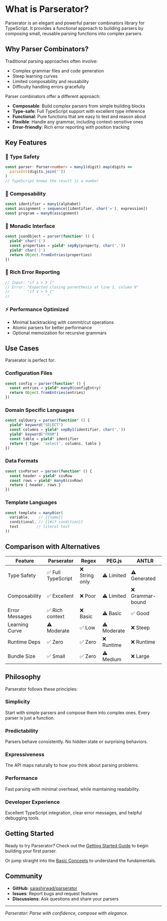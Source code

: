 # What is Parserator?

Parserator is an elegant and powerful parser combinators library for TypeScript. It provides a functional approach to building parsers by composing small, reusable parsing functions into complex parsers.

## Why Parser Combinators?

Traditional parsing approaches often involve:
- Complex grammar files and code generation
- Steep learning curves
- Limited composability and reusability
- Difficulty handling errors gracefully

Parser combinators offer a different approach:
- **Composable**: Build complex parsers from simple building blocks
- **Type-safe**: Full TypeScript support with excellent type inference  
- **Functional**: Pure functions that are easy to test and reason about
- **Flexible**: Handle any grammar, including context-sensitive ones
- **Error-friendly**: Rich error reporting with position tracking

## Key Features

### 🎯 **Type Safety**
```typescript
const parser: Parser<number> = many1(digit).map(digits => 
  parseInt(digits.join(''))
)
// TypeScript knows the result is a number
```

### 🔧 **Composability**
```typescript
const identifier = many1(alphabet)
const assignment = sequence([identifier, char('='), expression])
const program = many0(assignment)
```

### 🚀 **Monadic Interface**
```typescript
const jsonObject = parser(function* () {
  yield* char('{')
  const properties = yield* sepBy(property, char(','))
  yield* char('}')
  return Object.fromEntries(properties)
})
```

### 📍 **Rich Error Reporting**
```typescript
// Input: "if x > 5 {"
// Error: "Expected closing parenthesis at line 1, column 9"
//        "if x > 5 {"
//                 ^
```

### ⚡ **Performance Optimized**
- Minimal backtracking with commit/cut operations
- Atomic parsers for better performance
- Optional memoization for recursive grammars

## Use Cases

Parserator is perfect for:

### **Configuration Files**
```typescript
const config = parser(function* () {
  const entries = yield* many0(configEntry)
  return Object.fromEntries(entries)
})
```

### **Domain Specific Languages**
```typescript
const sqlQuery = parser(function* () {
  yield* keyword("SELECT")
  const columns = yield* sepBy1(identifier, char(','))
  yield* keyword("FROM") 
  const table = yield* identifier
  return { type: 'select', columns, table }
})
```

### **Data Formats**
```typescript
const csvParser = parser(function* () {
  const header = yield* csvRow
  const rows = yield* many0(csvRow)
  return { header, rows }
})
```

### **Template Languages**
```typescript
const template = many0(or(
  variable,    // {{name}}
  conditional, // {{#if condition}}
  text        // literal text
))
```

## Comparison with Alternatives

| Feature | Parserator | Regex | PEG.js | ANTLR |
|---------|------------|-------|---------|-------|
| Type Safety | ✅ Full TypeScript | ❌ String only | ⚠️ Limited | ⚠️ Generated |
| Composability | ✅ Excellent | ❌ Poor | ⚠️ Limited | ❌ Grammar-bound |
| Error Messages | ✅ Rich context | ❌ Basic | ⚠️ Basic | ✅ Good |
| Learning Curve | ⚠️ Moderate | ✅ Low | ⚠️ Moderate | ❌ Steep |
| Runtime Deps | ✅ Zero | ✅ Zero | ❌ Runtime | ❌ Runtime |
| Bundle Size | ✅ Small | ✅ Zero | ⚠️ Medium | ❌ Large |

## Philosophy

Parserator follows these principles:

### **Simplicity**
Start with simple parsers and compose them into complex ones. Every parser is just a function.

### **Predictability**
Parsers behave consistently. No hidden state or surprising behaviors.

### **Expressiveness**
The API maps naturally to how you think about parsing problems.

### **Performance**
Fast parsing with minimal overhead, while maintaining readability.

### **Developer Experience**
Excellent TypeScript integration, clear error messages, and helpful debugging tools.

## Getting Started

Ready to try Parserator? Check out the [Getting Started Guide](../guide/getting-started.md) to begin building your first parser.

Or jump straight into the [Basic Concepts](../guide/basic-concepts.md) to understand the fundamentals.

## Community

- **GitHub**: [saiashirwad/parserator](https://github.com/saiashirwad/parserator)
- **Issues**: Report bugs and request features
- **Discussions**: Ask questions and share your parsers

---

*Parserator: Parse with confidence, compose with elegance.*
